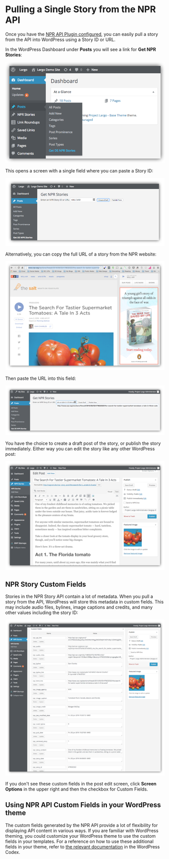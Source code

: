 # Pulling a Single Story from the NPR API

Once you have the [NPR API Plugin configured](/docs/settings.md), you can easily pull a story from the API into WordPress using a Story ID or URL.

In the WordPress Dashboard under **Posts** you will see a link for **Get NPR Stories**:

![Get NPR Stories link in the WordPress Dashboard](assets/img/get-npr-stories-link.png)

This opens a screen with a single field where you can paste a Story ID:

![Story ID in the field to pull a story](assets/img/get-npr-stories.png)

Alternatively, you can copy the full URL of a story from the NPR website:

![Story on NPR showing the URL being copied](assets/img/npr-story.png)

Then paste the URL into this field:

![Story URL in the field to pull a story](assets/img/get-npr-story-by-url.png)

You have the choice to create a draft post of the story, or publish the story immediately. Either way you can edit the story like any other WordPress post:

![NPR story post in the WordPress post edit screen](assets/img/npr-story-draft.png)

## NPR Story Custom Fields

Stories in the NPR Story API contain a lot of metadata. When you pull a story from the API, WordPress will store this metadata in custom fields. This may include audio files, bylines, image captions and credits, and many other values including the story ID:

![NPR story custom fields WordPress post edit screen](assets/img/npr-story-custom-fields.png)

If you don't see these custom fields in the post edit screen, click **Screen Options** in the upper right and then the checkbox for Custom Fields.

## Using NPR API Custom Fields in your WordPress theme

The custom fields generated by the NPR API provide a lot of flexibility for displaying API content in various ways. If you are familiar with WordPress theming, you could customize your WordPress theme to use the custom fields in your templates. For a reference on how to use these additional fields in your theme, refer to [the relevant documentation](https://codex.wordpress.org/Custom_Fields) in the WordPress Codex.
